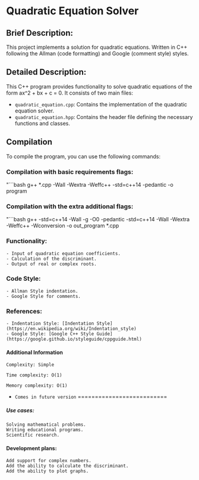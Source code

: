 # Quadratic Equation Solver


## Brief Description:
 
This project implements a solution for quadratic equations.
Written in C++ following the Allman (code formatting) and Google (comment style) styles.


## Detailed Description:

This C++ program provides functionality to solve quadratic equations of the form ax^2 + bx + c = 0. 
It consists of two main files:
- `quadratic_equation.cpp`: Contains the implementation of the quadratic equation solver.
- `quadratic_equation.hpp`: Contains the header file defining the necessary functions and classes.

## Compilation

To compile the program, you can use the following commands:

### Compilation with basic requirements flags:

"```bash
g++ *.cpp -Wall -Wextra -Weffc++ -std=c++14 -pedantic -o program


### Compilation with the extra additional flags:

"```bash
g++ -std=c++14 -Wall -g -O0 -pedantic -std=c++14 -Wall -Wextra -Weffc++ -Wconversion -o out_program *.cpp

### Functionality:
	- Input of quadratic equation coefficients.
	- Calculation of the discriminant.
	- Output of real or complex roots.

### Code Style:
	- Allman Style indentation.
	- Google Style for comments.

### References:
	- Indentation Style: [Indentation Style](https://en.wikipedia.org/wiki/Indentation_style)
	- Google Style: [Google C++ Style Guide](https://google.github.io/styleguide/cppguide.html)



#### Additional Information
	Complexity: Simple

	Time complexity: O(1)

	Memory complexity: O(1)



- `Comes in future version`
==========================
##### Use cases:
	Solving mathematical problems.
	Writing educational programs.
	Scientific research.

#### Development plans:
	Add support for complex numbers.
	Add the ability to calculate the discriminant.
	Add the ability to plot graphs.

